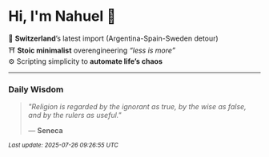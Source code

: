 # Hi, I'm Nahuel :tiger:

📍 **Switzerland**’s latest import (Argentina-Spain-Sweden detour)  
⛩️ **Stoic minimalist** overengineering *“less is more”*  
⚙️ Scripting simplicity to **automate life’s chaos**

---

### Daily Wisdom
> _"Religion is regarded by the ignorant as true, by the wise as false, and by the rulers as useful."_  
>
> — **Seneca**

<sub>*Last update: 2025-07-26 09:26:55 UTC*</sub>

